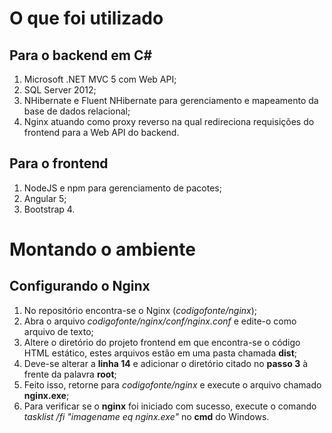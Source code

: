 # O que foi utilizado

## Para o backend em C#

1. Microsoft .NET MVC 5 com Web API;
2. SQL Server 2012;
3. NHibernate e Fluent NHibernate para gerenciamento e mapeamento da base de dados relacional;
4. Nginx atuando como proxy reverso na qual redireciona requisições do frontend para a Web API do backend.

## Para o frontend

1. NodeJS e npm para gerenciamento de pacotes;
2. Angular 5;
3. Bootstrap 4.

# Montando o ambiente

## Configurando o Nginx

1. No repositório encontra-se o Nginx (_codigofonte/nginx_);
2. Abra o arquivo _codigofonte/nginx/conf/nginx.conf_ e edite-o como arquivo de texto;
3. Altere o diretório do projeto frontend em que encontra-se o código HTML estático, estes arquivos estão em uma pasta chamada **dist**;
4. Deve-se alterar a **linha 14** e adicionar o diretório citado no **passo 3** à frente da palavra **root**;
5. Feito isso, retorne para _codigofonte/nginx_ e execute o arquivo chamado **nginx.exe**;
6. Para verificar se o **nginx** foi iniciado com sucesso, execute o comando *tasklist /fi "imagename eq nginx.exe"* no **cmd** do Windows.
